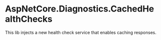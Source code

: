 # AspNetCore.Diagnostics.CachedHealthChecks
This lib injects a new health check service that enables caching responses.
